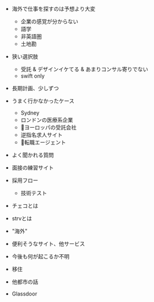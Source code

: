- 海外で仕事を探すのは予想より大変

    - 企業の感覚が分からない
    - 語学
    - 非英語圏
    - 土地勘

- 狭い選択肢
    - 受託 & デザインイケてる & あまりコンサル寄りでない
    - swift only
    
- 長期計画、少しずつ

- うまく行かなかったケース
    - Sydney
    - ロンドンの医療系企業
    - ヨーロッパの受託会社
    - 逆指名求人サイト
    - 転職エージェント

- よく聞かれる質問

- 面接の練習サイト

- 採用フロー
    - 技術テスト

- チェコとは
- strvとは

- "海外"

- 便利そうなサイト、他サービス

- 今後も何が起こるか不明

- 移住

- 他都市の話

- Glassdoor




